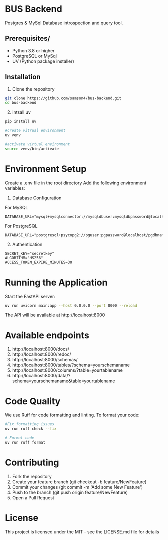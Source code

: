 # BUS Backend

Postgres & MySql Database introspection and query tool.

## Prerequisites/

- Python 3.8 or higher
- PostgreSQL or MySql
- UV (Python package installer)

## Installation

1. Clone the repository

```bash
git clone https://github.com/samson4/bus-backend.git
cd bus-backend
```

2. intsall uv

```bash
pip install uv

#create vitrual environment
uv venv

#activate virtual environment
source venv/bin/activate
```

# Environment Setup

Create a .env file in the root directory
Add the following environment variables:

1. Database Configuration

For MySQL

```
DATABASE_URL="mysql+mysqlconnector://mysqldbuser:mysqldbpassword@localhost:mysqldbport/dbname"

```

For PostgreSQL

```
DATABASE_URL="postgresql+psycopg2://pguser:pgpassword@localhost/pgdbname"

```

2. Authentication

```
SECRET_KEY="secretkey"
ALGORITHM="HS256"
ACCESS_TOKEN_EXPIRE_MINUTES=30
```

# Running the Application

Start the FastAPI server:

```bash
uv run uvicorn main:app --host 0.0.0.0 --port 8000 --reload
```

The API will be available at http://localhost:8000

# Available endpoints

1. http://localhost:8000/docs/
2. http://localhost:8000/redoc/
3. http://localhost:8000/schemas/
4. http://localhost:8000/tables/?schema=yourschemaname
5. http://localhost:8000/columns/?table=yourtablename
6. http://localhost:8000/data/?schema=yourschemaname&table=yourtablename

# Code Quality

We use Ruff for code formatting and linting. To format your code:

```bash
#Fix formatting issues
uv run ruff check --fix

# Format code
uv run ruff format
```

# Contributing

1. Fork the repository
2. Create your feature branch (git checkout -b feature/NewFeature)
3. Commit your changes (git commit -m 'Add some New Feature')
4. Push to the branch (git push origin feature/NewFeature)
5. Open a Pull Request

# License

This project is licensed under the MIT - see the LICENSE.md file for details
